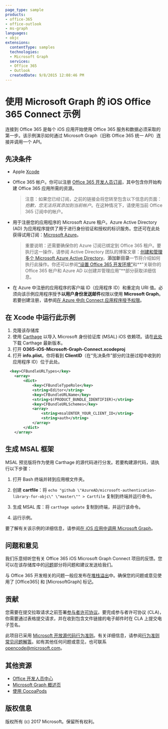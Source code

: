 ```yaml
---
page_type: sample 
products:
- office-365
- office-outlook
- ms-graph
languages:
- objc
extensions:
  contentType: samples
  technologies:
  - Microsoft Graph
  services:
  - Office 365
  - Outlook
  createdDate: 9/8/2015 12:08:46 PM
---
```

# 使用 Microsoft Graph 的 iOS Office 365 Connect 示例

连接到 Office 365 是每个 iOS 应用开始使用 Office 365 服务和数据必须采取的第一步。该示例演示如何通过 Microsoft Graph（旧称 Office 365 统一 API）连接并调用一个 API。

 
## 先决条件
* Apple [Xcode](https://developer.apple.com/xcode/downloads/)
* Office 365 帐户。你可以注册 [Office 365 开发人员订阅](https://aka.ms/devprogramsignup)，其中包含你开始构建 Office 365 应用所需的资源。

     > 注意：如果您已经订阅，之前的链接会将您转至包含以下信息的页面：*抱歉，您无法将其添加到当前帐户*。在这种情况下，请使用当前 Office 365 订阅中的帐户。
* 用于注册您的应用程序的 Microsoft Azure 租户。Azure Active Directory (AD) 为应用程序提供了用于进行身份验证和授权的标识服务。您还可在此处获得试用订阅：[Microsoft Azure](https://account.windowsazure.com/SignUp)。

     > 重要说明：还需要确保你的 Azure 订阅已绑定到 Office 365 租户。要执行这一操作，请参阅 Active Directory 团队的博客文章：[创建和管理多个 Microsoft Azure Active Directory](http://blogs.technet.com/b/ad/archive/2013/11/08/creating-and-managing-multiple-windows-azure-active-directories.aspx)。**添加新目录**一节将介绍如何执行此操作。你还可以参阅[“设置 Office 365 开发环境”](https://msdn.microsoft.com/office/office365/howto/setup-development-environment#bk_CreateAzureSubscription)和**“关联你的 Office 365 帐户和 Azure AD 以创建并管理应用”**部分获取详细信息。
      
* 在 Azure 中注册的应用程序的客户端 ID（应用程序 ID）和重定向 URI 值。必须向该示例应用程序授予**以用户身份发送邮件**权限以使用 **Microsoft Graph**。若要创建注册，请参阅[在 Azure 中向 Connect 应用程序授予权限](https://github.com/microsoftgraph/ios-objectivec-connect-rest-sample/wiki/Grant-permissions-to-the-Connect-application-in-Azure)。


       
## 在 Xcode 中运行此示例

1. 克隆该存储库
2. 使用 [Carthage](https://github.com/Carthage/Carthage) 以导入 Microsoft 身份验证库 (MSAL) iOS 依赖项。请在[此处](https://github.com/Carthage/Carthage/releases)下载 Carthage 最新版本。 
3. 打开 **O365-iOS-Microsoft-Graph-Connect.xcodeproj**
4. 打开 **info.plist**。你将看到 **ClientID**（在“先决条件”部分的注册过程中收到的应用程序 ID）位于此处。
  ```xml
    <key>CFBundleURLTypes</key>
      <array>
          <dict>
              <key>CFBundleTypeRole</key>
              <string>Editor</string>
              <key>CFBundleURLName</key>
              <string>$(PRODUCT_BUNDLE_IDENTIFIER)</string>
              <key>CFBundleURLSchemes</key>
              <array>
                  <string>msalENTER_YOUR_CLIENT_ID</string>
                  <string>auth</string>
              </array>
          </dict>
      </array>

  ```

    
## 生成 MSAL 框架

MSAL 预览版将作为使用 Carthage 的源代码进行分发。若要构建源代码，请执行以下步骤：

1. 打开 Bash 终端并转到应用根文件夹。
2. 创建 **cartfile**：将 `echo "github \"AzureAD/microsoft-authentication-library-for-objc\" \"master\"" > Cartfile` 复制到终端并运行命令。
3. 生成 MSAL 库：将 `carthage update` 复制到终端，并运行该命令。        

5. 运行示例。

要了解有关该示例的详细信息，请参阅[在 iOS 应用中调用 Microsoft Graph](https://graph.microsoft.io/en-us/docs/platform/ios)。

## 问题和意见

我们乐意倾听您有关 Office 365 iOS Microsoft Graph Connect 项目的反馈。您可以在该存储库中的[问题](https://github.com/OfficeDev/O365-iOS-Microsoft-Graph-Connect/issues)部分将问题和建议发送给我们。

与 Office 365 开发相关的问题一般应发布在[堆栈溢出](http://stackoverflow.com/questions/tagged/Office365+API)中。确保您的问题或意见使用了 \[Office365] 和 \[MicrosoftGraph] 标记。

## 贡献
您需要在提交拉取请求之前签署[参与者许可协议](https://cla.microsoft.com/)。要完成参与者许可协议 (CLA)，你需要通过表格提交请求，并在收到包含文件链接的电子邮件时在 CLA 上提交电子签名。 

此项目已采用 [Microsoft 开放源代码行为准则](https://opensource.microsoft.com/codeofconduct/)。有关详细信息，请参阅[行为准则常见问题解答](https://opensource.microsoft.com/codeofconduct/faq/)。如有其他任何问题或意见，也可联系 [opencode@microsoft.com](mailto:opencode@microsoft.com)。

## 其他资源

* [Office 开发人员中心](http://dev.office.com/)
* [Microsoft Graph 概述页](https://graph.microsoft.io)
* [使用 CocoaPods](https://guides.cocoapods.org/using/using-cocoapods.html)

## 版权信息
版权所有 (c) 2017 Microsoft。保留所有权利。
